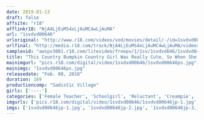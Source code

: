 ```yaml
---
date: 2019-01-13
draft: false
affsite: "r18"
afflinkr18: "NjA4LjEuMS4xLjAuMC4wLjAuMA"
url: "1svdvd00646"
urloriginal: "http://www.r18.com/videos/vod/movies/detail/-/id=1svdvd00646"
urlfinal: "http://media.r18.com/track/NjA4LjEuMS4xLjAuMC4wLjAuMA/videos/vod/movies/detail/-/id=1svdvd00646"
samplevid: "awspv3001.r18.com/litevideo/freepv/1/1sv/1svdvd646/1svdvd646_dmb_w.mp4"
title: "This Country Bumpkin Country Girl Was Really Cute, So When She Came To Tokyo On A School Trip, We Tricked Her By Offering To Guide Her Through Tokyo, And Had Creampie Sex With Her, And Forced Her To Call Her Friend Over So We Could Rape Her Too 3"
mainimgurl: "pics.r18.com/digital/video/1svdvd00646/1svdvd00646ps.jpg"
mainimgs: "1svdvd00646ps.jpg"
releasedate: "Feb. 08, 2018"
duration: 169
productioncomp: "Sadistic Village"
girls: ['----']
categories: ['Female Teacher', 'Schoolgirl', 'Reluctant', 'Creampie', 'Squirting', 'Big Vibrator', 'Hi-Def']
imgurls: ['pics.r18.com/digital/video/1svdvd00646/1svdvd00646jp-1.jpg', 'pics.r18.com/digital/video/1svdvd00646/1svdvd00646jp-2.jpg', 'pics.r18.com/digital/video/1svdvd00646/1svdvd00646jp-3.jpg', 'pics.r18.com/digital/video/1svdvd00646/1svdvd00646jp-4.jpg', 'pics.r18.com/digital/video/1svdvd00646/1svdvd00646jp-5.jpg', 'pics.r18.com/digital/video/1svdvd00646/1svdvd00646jp-6.jpg', 'pics.r18.com/digital/video/1svdvd00646/1svdvd00646jp-7.jpg', 'pics.r18.com/digital/video/1svdvd00646/1svdvd00646jp-8.jpg', 'pics.r18.com/digital/video/1svdvd00646/1svdvd00646jp-9.jpg', 'pics.r18.com/digital/video/1svdvd00646/1svdvd00646jp-10.jpg', 'pics.r18.com/digital/video/1svdvd00646/1svdvd00646jp-11.jpg', 'pics.r18.com/digital/video/1svdvd00646/1svdvd00646jp-12.jpg', 'pics.r18.com/digital/video/1svdvd00646/1svdvd00646jp-13.jpg', 'pics.r18.com/digital/video/1svdvd00646/1svdvd00646jp-14.jpg', 'pics.r18.com/digital/video/1svdvd00646/1svdvd00646jp-15.jpg', 'pics.r18.com/digital/video/1svdvd00646/1svdvd00646jp-16.jpg', 'pics.r18.com/digital/video/1svdvd00646/1svdvd00646jp-17.jpg', 'pics.r18.com/digital/video/1svdvd00646/1svdvd00646jp-18.jpg', 'pics.r18.com/digital/video/1svdvd00646/1svdvd00646jp-19.jpg', 'pics.r18.com/digital/video/1svdvd00646/1svdvd00646jp-20.jpg']
imgs: ['1svdvd00646jp-1.jpg', '1svdvd00646jp-2.jpg', '1svdvd00646jp-3.jpg', '1svdvd00646jp-4.jpg', '1svdvd00646jp-5.jpg', '1svdvd00646jp-6.jpg', '1svdvd00646jp-7.jpg', '1svdvd00646jp-8.jpg', '1svdvd00646jp-9.jpg', '1svdvd00646jp-10.jpg', '1svdvd00646jp-11.jpg', '1svdvd00646jp-12.jpg', '1svdvd00646jp-13.jpg', '1svdvd00646jp-14.jpg', '1svdvd00646jp-15.jpg', '1svdvd00646jp-16.jpg', '1svdvd00646jp-17.jpg', '1svdvd00646jp-18.jpg', '1svdvd00646jp-19.jpg', '1svdvd00646jp-20.jpg']
---
```

